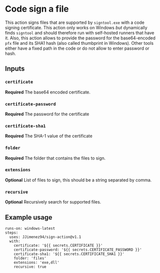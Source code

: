 # Code sign a file

This action signs files that are supported by `signtool.exe` with a code signing certificate. This action only works on Windows _but_ dynamically finds `signtool` and should therefore run with self-hosted runners that have it. Also, this action allows to provide the password for the base64-encoded `pfx` file and its SHA1 hash (also called thumbprint in Windows). Other tools either have a fixed path in the code or do not allow to enter password or hash.

## Inputs

### `certificate`

**Required** The base64 encoded certificate.

### `certificate-password`

**Required** The password for the certificate

### `certificate-sha1`

**Required** The SHA-1 value of the certificate

### `folder`

**Required** The folder that contains the files to sign.

### `extensions`

**Optional** List of files to sign, this should be a string separated by comma.

### `recursive`

**Optional** Recursively search for supported files.

## Example usage

```
runs-on: windows-latest
steps:
  uses: JJimenez94/sign-action@v1.1
  with:
    certificate: '${{ secrets.CERTIFICATE }}'
    certificate-password: '${{ secrets.CERTIFICATE_PASSWORD }}'
    certificate-sha1: '${{ secrets.CERTIFICATE_SHA1 }}'
    folder: 'files'
    extensions: 'exe,dll'
    recursive: true
```
